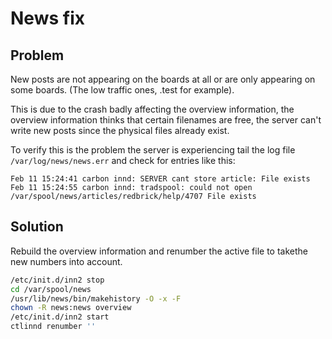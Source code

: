 # News fix

## Problem

New posts are not appearing on the boards at all or are only appearing on some boards. (The low
traffic ones, .test for example).

This is due to the crash badly affecting the overview information, the overview information thinks
that certain filenames are free, the server can't write new posts since the physical files already
exist.

To verify this is the problem the server is experiencing tail the log file `/var/log/news/news.err`
and check for entries like this:

``` text
Feb 11 15:24:41 carbon innd: SERVER cant store article: File exists
Feb 11 15:24:55 carbon innd: tradspool: could not open /var/spool/news/articles/redbrick/help/4707 File exists
```

## Solution

Rebuild the overview information and renumber the active file to takethe new numbers into account.

``` bash
/etc/init.d/inn2 stop
cd /var/spool/news
/usr/lib/news/bin/makehistory -O -x -F
chown -R news:news overview
/etc/init.d/inn2 start
ctlinnd renumber ''
```

